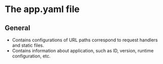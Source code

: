 # The app.yaml file

## General
- Contains configurations of URL paths correspond to request handlers and static files.
- Contains information about application, such as ID, version, runtime configuration, etc.

